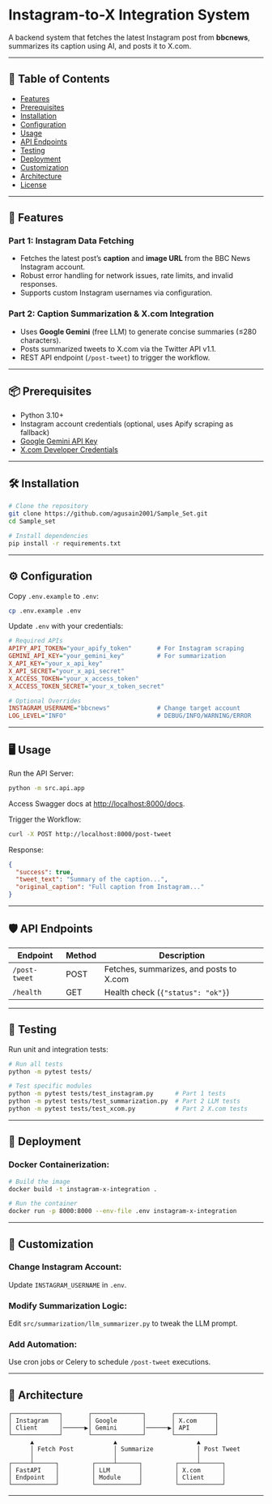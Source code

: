# Instagram-to-X Integration System

A backend system that fetches the latest Instagram post from **bbcnews**, summarizes its caption using AI, and posts it to X.com.

---

## 📝 Table of Contents
- [Features](#-features)
- [Prerequisites](#-prerequisites)
- [Installation](#-installation)
- [Configuration](#-configuration)
- [Usage](#-usage)
- [API Endpoints](#-api-endpoints)
- [Testing](#-testing)
- [Deployment](#-deployment)
- [Customization](#-customization)
- [Architecture](#-architecture)
- [License](#-license)

---

## 🚀 Features
### **Part 1: Instagram Data Fetching**
- Fetches the latest post’s **caption** and **image URL** from the BBC News Instagram account.
- Robust error handling for network issues, rate limits, and invalid responses.
- Supports custom Instagram usernames via configuration.

### **Part 2: Caption Summarization & X.com Integration**
- Uses **Google Gemini** (free LLM) to generate concise summaries (≤280 characters).
- Posts summarized tweets to X.com via the Twitter API v1.1.
- REST API endpoint (`/post-tweet`) to trigger the workflow.

---

## 📦 Prerequisites
- Python 3.10+
- Instagram account credentials (optional, uses Apify scraping as fallback)
- [Google Gemini API Key](https://aistudio.google.com/app/apikey)
- [X.com Developer Credentials](https://developer.twitter.com/)

---

## 🛠 Installation
```bash
# Clone the repository
git clone https://github.com/agusain2001/Sample_Set.git
cd Sample_set

# Install dependencies
pip install -r requirements.txt
```

---

## ⚙ Configuration
Copy `.env.example` to `.env`:
```bash
cp .env.example .env
```

Update `.env` with your credentials:
```ini
# Required APIs
APIFY_API_TOKEN="your_apify_token"       # For Instagram scraping
GEMINI_API_KEY="your_gemini_key"         # For summarization
X_API_KEY="your_x_api_key"
X_API_SECRET="your_x_api_secret"
X_ACCESS_TOKEN="your_x_access_token"
X_ACCESS_TOKEN_SECRET="your_x_token_secret"

# Optional Overrides
INSTAGRAM_USERNAME="bbcnews"             # Change target account
LOG_LEVEL="INFO"                         # DEBUG/INFO/WARNING/ERROR
```

---

## 🖥 Usage
Run the API Server:
```bash
python -m src.api.app
```

Access Swagger docs at [http://localhost:8000/docs](http://localhost:8000/docs).

Trigger the Workflow:
```bash
curl -X POST http://localhost:8000/post-tweet
```

Response:
```json
{
  "success": true,
  "tweet_text": "Summary of the caption...",
  "original_caption": "Full caption from Instagram..."
}
```

---

## 🛡 API Endpoints
| Endpoint       | Method | Description                              |
|---------------|--------|------------------------------------------|
| `/post-tweet` | POST   | Fetches, summarizes, and posts to X.com |
| `/health`     | GET    | Health check (`{"status": "ok"}`)       |

---

## 🧪 Testing
Run unit and integration tests:
```bash
# Run all tests
python -m pytest tests/

# Test specific modules
python -m pytest tests/test_instagram.py      # Part 1 tests
python -m pytest tests/test_summarization.py  # Part 2 LLM tests
python -m pytest tests/test_xcom.py           # Part 2 X.com tests
```

---

## 💪 Deployment
### Docker Containerization:
```bash
# Build the image
docker build -t instagram-x-integration .

# Run the container
docker run -p 8000:8000 --env-file .env instagram-x-integration
```

---

## 🔧 Customization
### Change Instagram Account:
Update `INSTAGRAM_USERNAME` in `.env`.

### Modify Summarization Logic:
Edit `src/summarization/llm_summarizer.py` to tweak the LLM prompt.

### Add Automation:
Use cron jobs or Celery to schedule `/post-tweet` executions.

---

## 🏢 Architecture
```
┌─────────────┐       ┌──────────────┐       ┌───────────┐
│ Instagram   │       │ Google       │       │ X.com     │
│ Client      │──────▶│ Gemini       │──────▶│ API       │
└─────────────┘       └──────────────┘       └───────────┘
      ▲                      ▲                      ▲
      │ Fetch Post           │ Summarize            │ Post Tweet
      │                      │                      │
┌─────┴──────┐         ┌─────┴──────┐         ┌─────┴──────┐
│ FastAPI    │         │ LLM        │         │ X.com      │
│ Endpoint   │         │ Module     │         │ Client     │
└────────────┘         └────────────┘         └────────────┘
```

---


